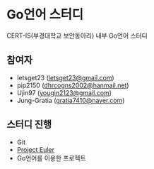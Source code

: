 # Go언어 스터디

CERT-IS(부경대학교 보안동아리) 내부 Go언어 스터디

## 참여자

- letsget23 (letsget23@gmail.com)
- pip2150 (dhrcogns2002@hanmail.net)
- Ujin97 (yougin2123@gmail.com)
- Jung-Gratia (gratia7410@naver.com)

## 스터디 진행

- Git
- [Project Euler](http://euler.synap.co.kr/prob_detail.php?id=1)
- Go언어를 이용한 프로젝트
